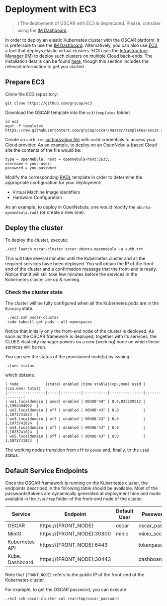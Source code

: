 # Deployment with EC3

> ❗️
> The deployment of OSCAR with EC3 is deprecated. Please, consider using the [IM Dashboard](deploy-im-dashboard.md).

In order to deploy an elastic Kubernetes cluster with the OSCAR platform, it
is preferable to use the
[IM Dashboard](https://im.egi.eu). 
Alternatively, you can also use [EC3](https://github.com/grycap/ec3), a tool
that deploys elastic virtual clusters. EC3 uses the
[Infrastructure Manager (IM)](https://www.grycap.upv.es/im) to deploy such
clusters on multiple Cloud back-ends. The installation details can be found
[here](https://ec3.readthedocs.io/en/latest/intro.html#installation), though
this section includes the relevant information to get you started.

## Prepare EC3

Clone the EC3 repository:

```
git clone https://github.com/grycap/ec3
```

Download the OSCAR template into the `ec3/templates` folder:

```
cd ec3
wget -P templates https://raw.githubusercontent.com/grycap/oscar/master/templates/oscar.radl
```

Create an `auth.txt`
[authorization file](https://ec3.readthedocs.io/en/devel/ec3.html#authorization-file)
with valid credentials to access your Cloud provider. As an example, to deploy
on an OpenNebula-based Cloud site the contents of the file would be:

```
type = OpenNebula; host = opennebula-host:2633;
username = your-user;
password = you-password
```

Modify the corresponding
[RADL](https://imdocs.readthedocs.io/en/latest/radl.html#resource-and-application-description-language-radl)
template in order to determine the appropriate configuration for your
deployment:

- Virtual Machine Image identifiers
- Hardware Configuration

As an example, to deploy in OpenNebula, one would modify the
`ubuntu-opennebula.radl` (or create a new one).

## Deploy the cluster

To deploy the cluster, execute:

```
./ec3 launch oscar-cluster oscar ubuntu-opennebula -a auth.txt
```

This will take several minutes until the Kubernetes cluster and all the
required services have been deployed. You will obtain the IP of the front-end
of the cluster and a confirmation message that the front-end is ready. Notice
that it will still take few minutes before the services in the Kubernetes
cluster are up & running.

### Check the cluster state

The cluster will be fully configured when all the Kubernetes pods are in the
`Running` state.

```
 ./ec3 ssh oscar-cluster
 sudo kubectl get pods --all-namespaces
```

Notice that initially only the front-end node of the cluster is deployed.
As soon as the OSCAR framework is deployed, together with its services, the
CLUES elasticity manager powers on a new (working) node on which these
services will be run.

You can see the status of the provisioned node(s) by issuing:

```
 clues status
```

which obtains:

```
| node            |state| enabled |time stable|(cpu,mem) used |(cpu,mem) total|
|-----------------|-----|---------|-----------|---------------|---------------|
| wn1.localdomain | used| enabled | 00h00'49" | 0.0,825229312 | 1,1992404992  |
| wn2.localdomain | off | enabled | 00h06'43" | 0,0           | 1,1073741824  |
| wn3.localdomain | off | enabled | 00h06'43" | 0,0           | 1,1073741824  |
| wn4.localdomain | off | enabled | 00h06'43" | 0,0           | 1,1073741824  |
| wn5.localdomain | off | enabled | 00h06'43" | 0,0           | 1,1073741824  |
```

The working nodes transition from `off` to `powon` and, finally, to the `used` status.

## Default Service Endpoints

Once the OSCAR framework is running on the Kubernetes cluster, the endpoints
described in the following table should be available.
Most of the passwords/tokens are dynamically generated at deployment time and
made available in the `/var/tmp` folder of the front-end node of the cluster.

| Service        | Endpoint                  | Default User | Password File   |
|----------------|---------------------------|--------------|-----------------|
| OSCAR          | https://{FRONT_NODE}      | oscar        | oscar_password  |
| MinIO          | https://{FRONT_NODE}:30300| minio        | minio_secret_key|
| Kubernetes API | https://{FRONT_NODE}:6443 |              | tokenpass       |
| Kube. Dashboard| https://{FRONT_NODE}:30443|              | dashboard_token |

Note that `{FRONT_NODE}` refers to the public IP of the front-end of the
Kubernetes cluster.

For example, to get the OSCAR password, you can execute:

```
./ec3 ssh oscar-cluster cat /var/tmp/oscar_password
```
